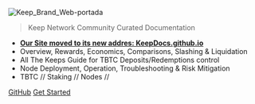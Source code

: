 <!-- _coverpage.md -->
<!--[a ver](assets/images/keepdocgraf.jpg)>
<!-- [logo](https://miro.medium.com/max/1400/1*a1rZEF1awSz0wsKdL9SuGw.jpeg)-->
<!-- [logok](https://user-images.githubusercontent.com/68087535/97370162-2713da80-188d-11eb-9a2a-4a48caac102b.png)-->
![Keep_Brand_Web-portada](https://user-images.githubusercontent.com/68087535/102814891-32294980-43aa-11eb-9bf8-35db618a94c0.png)

> Keep Network
> Community Curated Documentation

- **[Our Site moved to its new addres: KeepDocs.github.io](https://keepdocs.github.io/)**
- Overview, Rewards, Economics, Comparisons, Slashing & Liquidation
- All The Keeps Guide for TBTC Deposits/Redemptions control
- Node Deployment, Operation, Troubleshooting & Risk Mitigation
- TBTC // Staking // Nodes // 


[GitHub](https://github.com/keepdocs/keepdocs.github.io/)
[Get Started](https://keepdocs.github.io/)
